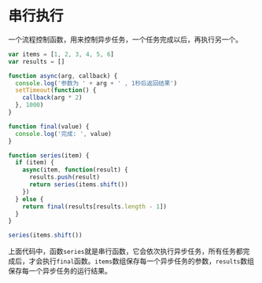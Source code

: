 # 串行执行

一个流程控制函数，用来控制异步任务，一个任务完成以后，再执行另一个。

```javascript
var items = [1, 2, 3, 4, 5, 6]
var results = []

function async(arg, callback) {
  console.log('参数为 ' + arg + ' , 1秒后返回结果')
  setTimeout(function() {
    callback(arg * 2)
  }, 1000)
}

function final(value) {
  console.log('完成: ', value)
}

function series(item) {
  if (item) {
    async(item, function(result) {
      results.push(result)
      return series(items.shift())
    })
  } else {
    return final(results[results.length - 1])
  }
}

series(items.shift())
```

上面代码中，函数`series`就是串行函数，它会依次执行异步任务，所有任务都完成后，才会执行`final`函数。`items`数组保存每一个异步任务的参数，`results`数组保存每一个异步任务的运行结果。
